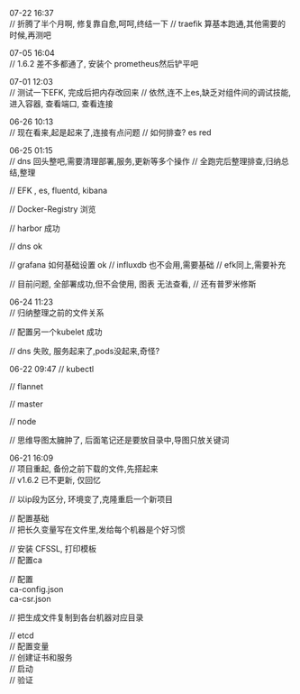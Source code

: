 
07-22 16:37  
// 折腾了半个月啊, 修复靠自愈,呵呵,终结一下
// traefik 算基本跑通,其他需要的时候,再测吧


07-05 16:04  
// 1.6.2 差不多都通了, 安装个 prometheus然后铲平吧


07-01 12:03  
// 测试一下EFK, 完成后把内存改回来
// 依然,连不上es,缺乏对组件间的调试技能, 进入容器, 查看端口, 查看连接 



06-26 10:13  
// 现在看来,起是起来了,连接有点问题
// 如何排查?  es red



06-25 01:15  
// dns 回头整吧,需要清理部署,服务,更新等多个操作
// 全跑完后整理排查,归纳总结,整理

// EFK , es, fluentd, kibana

// Docker-Registry 浏览

// harbor 成功

// dns ok

// grafana 如何基础设置 ok
// influxdb 也不会用,需要基础
// efk同上,需要补充

// 目前问题, 全部署成功,但不会使用, 图表 无法查看,
// 还有普罗米修斯

06-24 11:23  
// 归纳整理之前的文件关系

// 配置另一个kubelet  成功

// dns 失败, 服务起来了,pods没起来,奇怪?



06-22 09:47 
// kubectl

// flannet

// master

// node

// 思维导图太臃肿了, 后面笔记还是要放目录中,导图只放关键词


06-21 16:09  
// 项目重起, 备份之前下载的文件,先搭起来  
// v1.6.2 已不更新, 仅回忆  

// 以ip段为区分, 环境变了,克隆重启一个新项目


// 配置基础  
// 把长久变量写在文件里,发给每个机器是个好习惯  


// 安装 CFSSL, 打印模板  
// 配置ca  

// 配置  
ca-config.json  
ca-csr.json  


// 把生成文件复制到各台机器对应目录


// etcd  
// 配置变量  
// 创建证书和服务  
// 启动  
// 验证  

